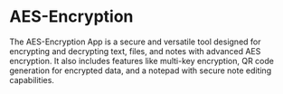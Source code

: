 # AES-Encryption
The AES-Encryption App is a secure and versatile tool designed for encrypting and decrypting text, files, and notes with advanced AES encryption. It also includes features like multi-key encryption, QR code generation for encrypted data, and a notepad with secure note editing capabilities.
